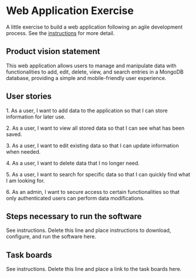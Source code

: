 # Web Application Exercise

A little exercise to build a web application following an agile development process. See the [instructions](instructions.md) for more detail.

## Product vision statement
This web application allows users to manage and manipulate data with functionalities to add, edit, delete, view, and search entries in a MongoDB database, providing a simple and mobile-friendly user experience.


## User stories

1\. As a user, I want to add data to the application so that I can store information for later use.

2\. As a user, I want to view all stored data so that I can see what has been saved.

3\. As a user, I want to edit existing data so that I can update information when needed. 

4\. As a user, I want to delete data that I no longer need. 

5\. As a user, I want to search for specific data so that I can quickly find what I am looking for.

6\. As an admin, I want to secure access to certain functionalities so that only authenticated users can perform data modifications.

## Steps necessary to run the software

See instructions. Delete this line and place instructions to download, configure, and run the software here.

## Task boards

See instructions. Delete this line and place a link to the task boards here.
